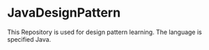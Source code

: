 # JavaDesignPattern
This Repository is used for design pattern learning.
The language is specified Java.
